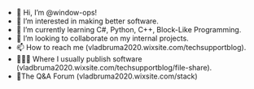 - 👋 Hi, I’m @window-ops!
- 👀 I’m interested in making better software.
- 🌱 I’m currently learning C#, Python, C++, Block-Like Programming.
- 💞️ I’m looking to collaborate on my internal projects.
- 📫 How to reach me (vladbruma2020.wixsite.com/techsupportblog).
- 👩🏿‍💻 Where I usually publish software (vladbruma2020.wixsite.com/techsupportblog/file-share).
- 📝The Q&A Forum (vladbruma2020.wixsite.com/stack)
